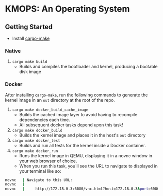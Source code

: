 # KMOPS: An Operating System

## Getting Started

- Install [cargo-make](https://github.com/sagiegurari/cargo-make)

### Native
1. `cargo make build`
    - Builds and compiles the bootloader and kernel, producing a bootable disk image

### Docker
After installing `cargo-make`, run the following commands to generate the kernel image in an `out` directory at the root of the repo.
1. `cargo make docker_build_cache_image`
    - Builds the cached image layer to avoid having to recompile dependencies each time.
    - All subsequent docker tasks depend upon this task!
2. `cargo make docker_build `
    - Builds the kernel image and places it in the host's `out` directory
3. `cargo make docker_test`
   - Builds and run all tests for the kernel inside a Docker container.
4. `cargo make docker_run`
   - Runs the kernel image in QEMU, displaying it in a novnc window in your web browser of choice.
   - When you run this task, you'll see the URL to navigate to displayed in your terminal like so:
```bash
novnc   | Navigate to this URL:
novnc   | 
novnc   |     http://172.18.0.3:6080/vnc.html?host=172.18.0.3&port=6080
```
